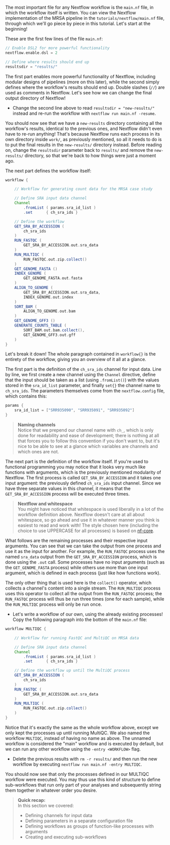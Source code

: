 The most important file for any Nextflow workflow is the `main.nf` file, in
which the workflow itself is written. You can view the Nextflow implementation
of the MRSA pipeline in the `tutorials/nextflow/main.nf` file, through which
we'll go piece by piece in this tutorial. Let's start at the beginning!

These are the first few lines of the file `main.nf`:

```groovy
// Enable DSL2 for more powerful functionality
nextflow.enable.dsl = 2

// Define where results should end up
resultsdir = "results/"
```

The first part enables more powerful functionality of Nextflow, including
modular designs of pipelines (more on this later), while the second simply
defines where the workflow's results should end up. Double slashes (`//`) are
used as comments in Nextflow. Let's see how we can change the final output
directory of Nextflow!

* Change the second line above to read `resultsdir = "new-results/"` instead and
  re-run the workflow with `nextflow run main.nf -resume`.

You should now see that we have a `new-results` directory containing all the
workflow's results, identical to the previous ones, and Nextflow didn't even
have to re-run anything! That's because Nextflow runs each process in its own
directory inside `work/`, as previously mentioned, so all it needs to do is to
put the final results in the `new-results/` directory instead. Before reading
on, change the `resultsdir` parameter back to `results/` and remove the
`new-results/` directory, so that we're back to how things were just a moment
ago.

The next part defines the workflow itself:

```groovy
workflow {

    // Workflow for generating count data for the MRSA case study

    // Define SRA input data channel
    Channel
        .fromList ( params.sra_id_list )
        .set      { ch_sra_ids }

    // Define the workflow
    GET_SRA_BY_ACCESSION (
        ch_sra_ids
    )
    RUN_FASTQC (
        GET_SRA_BY_ACCESSION.out.sra_data
    )
    RUN_MULTIQC (
        RUN_FASTQC.out.zip.collect()
    )
    GET_GENOME_FASTA ()
    INDEX_GENOME (
        GET_GENOME_FASTA.out.fasta
    )
    ALIGN_TO_GENOME (
        GET_SRA_BY_ACCESSION.out.sra_data,
        INDEX_GENOME.out.index
    )
    SORT_BAM (
        ALIGN_TO_GENOME.out.bam
    )
    GET_GENOME_GFF3 ()
    GENERATE_COUNTS_TABLE (
        SORT_BAM.out.bam.collect(),
        GET_GENOME_GFF3.out.gff
    )
}
```

Let's break it down! The whole paragraph contained in `workflow{}` is the
entirety of the workflow, giving you an overview of it all at a glance.

The first part is the definition of the `ch_sra_ids` channel for input data.
Line by line, we first create a new channel using the `Channel` directive,
define that the input should be taken as a list (using `.fromList()`) with the
values stored in the `sra_id_list` parameter, and finally `set{}` the channel
name to `ch_sra_ids`. The parameters themselves come from the `nextflow.config`
file, which contains this:

```groovy
params {
    sra_id_list = ["SRR935090", "SRR935091", "SRR935092"]
}
```

> **Naming channels** <br>
> Notice that we prepend our channel name with `ch_`, which is only done for
> readability and ease of development; there is nothing at all that forces you
> to follow this convention if you don't want to, but it's nice to be able to
> see at a glance which variables are channels and which ones are not.

The next part is the definition of the workflow itself. If you're used to
functional programming you may notice that it looks very much like functions
with arguments, which is the previously mentioned modularity of Nextflow. The
first process is called `GET_SRA_BY_ACCESSION` and it takes one input argument:
the previously defined `ch_sra_ids` input channel. Since we have three separate
values in this channel, it means that the `GET_SRA_BY_ACCESSION` process will
be executed three times.

> **Nextflow and whitespace** <br>
> You might have noticed that whitespace is used liberally in a lot of the
> workflow definition above. Nextflow doesn't care at all about whitespace, so
> go ahead and use it in whatever manner you think is easiest to read and work
> with! The style chosen here (including the choice to use UPPERCASE for all
> processes) is based on [nf-core](https://nf-co.re).

What follows are the remaining processes and their respective input arguments.
You can see that we can take the output from one process and use it as the
input for another. For example, the `RUN_FASTQC` process uses the named
`sra_data` output from the `GET_SRA_BY_ACCESSION` process, which is done using
the `.out` call. Some processes have no input arguments (such as the
`GET_GENOME_FASTA` process) while others use more than one input argument,
which is defined in each process (just like how functions work).

The only other thing that is used here is the `collect()` operator, which
collects a channel's content into a single stream. The `RUN_MULTIQC` process
uses this operator to collect all the output from the `RUN_FASTQC` process; the
`RUN_FASTQC` process will thus be run three times (one for each sample), while
the `RUN_MULTIQC` process will only be run once.

* Let's write a workflow of our own, using the already existing processes! Copy
  the following paragraph into the bottom of the `main.nf` file:

```groovy
workflow MULTIQC {

    // Workflow for running FastQC and MultiQC on MRSA data

    // Define SRA input data channel
    Channel
        .fromList ( params.sra_id_list )
        .set      { ch_sra_ids }

    // Define the workflow up until the MultiQC process
    GET_SRA_BY_ACCESSION (
        ch_sra_ids
    )
    RUN_FASTQC (
        GET_SRA_BY_ACCESSION.out.sra_data
    )
    RUN_MULTIQC (
        RUN_FASTQC.out.zip.collect()
    )
}
```

Notice that it's exactly the same as the whole workflow above, except we only
kept the processes up until running MultiQC. We also named the workflow
`MULTIQC`, instead of having no name as above. The unnamed workflow is
considered the "main" workflow and is executed by default, but we can run any
other workflow using the `-entry <WORKFLOW>` flag.

* Delete the previous results with `rm -r results/` and then run the new
  workflow by executing `nextflow run main.nf -entry MULTIQC`.

You should now see that only the processes defined in our MULTIQC workflow were
executed. You may thus use this kind of structure to define sub-workflows that
run only part of your analyses and subsequently string them together in whatever
order you desire.

> **Quick recap:** <br>
> In this section we covered:
>
> - Defining channels for input data
> - Defining parameters in a separate configuration file
> - Defining workflows as groups of function-like processes with arguments
> - Creating and executing sub-workflows
